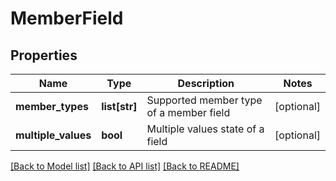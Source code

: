 # MemberField

## Properties
Name | Type | Description | Notes
------------ | ------------- | ------------- | -------------
**member_types** | **list[str]** | Supported member type of a member field | [optional] 
**multiple_values** | **bool** | Multiple values state of a field | [optional] 

[[Back to Model list]](../README.md#documentation-for-models) [[Back to API list]](../README.md#documentation-for-api-endpoints) [[Back to README]](../README.md)

